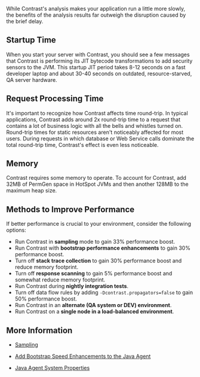 <!--
title: "How the Java Agent Affects App Performance"
description: "Tips to improve app performance with the Java agent"
tags: "troubleshoot java agent performance latency startup"
-->

While Contrast's analysis makes your application run a little more slowly, the benefits of the analysis results far outweigh the disruption caused by the brief delay.

## Startup Time

When you start your server with Contrast, you should see a few messages that Contrast is performing its JIT bytecode transformations to add security sensors to the JVM. This startup JIT period takes 8-12 seconds on a fast developer laptop and about 30-40 seconds on outdated, resource-starved, QA server hardware.

## Request Processing Time

It's important to recognize how Contrast affects time round-trip. In typical applications, Contrast adds around 2x round-trip time to a request that contains a lot of business logic with all the bells and whistles turned on. Round-trip times for static resources aren't noticeably affected for most users. During requests in which database or Web Service calls dominate the total round-trip time, Contrast's effect is even less noticeable.

## Memory

Contrast requires some memory to operate. To account for Contrast, add 32MB of PermGen space in HotSpot JVMs and then another 128MB to the maximum heap size.

## Methods to Improve Performance 

If better performance is crucial to your environment, consider the following options:

* Run Contrast in **sampling** mode to gain 33% performance boost.
* Run Contrast with **bootstrap performance enhancements** to gain 30% performance boost.
* Turn off **stack trace collection** to gain 30% performance boost and reduce memory footprint.
* Turn off **response scanning** to gain 5% performance boost and somewhat reduce memory footprint.
* Run Contrast during **nightly integration tests**.
* Turn off data flow rules by adding `-Dcontrast.propagators=false` to gain 50% performance boost.
* Run Contrast in an **alternate (QA system or DEV) environment**.
* Run Contrast on a **single node in a load-balanced environment**.

## More Information

* [Sampling](admin-orgsettings.html#server)

* [Add Bootstrap Speed Enhancements to the Java Agent](installation-javaconfig.html#bootstrap)

* [Java Agent System Properties](installation-javaconfig.html#system)

